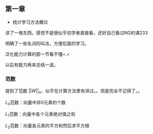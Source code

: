 ## 第一章

- 统计学习方法概论

讲了一堆东西，感觉不是很似乎初学者直接看，还好自己看过NG的课233

明确了一些名词的叫法，方便后面的学习。

泛化能力计算的那一节看不懂=.=

以后有能力再来总结一波。

### 范数

提到了范数 $||W||_n$，似乎在计算方法里有讲过。。但是完全不记得了。。

$L_0$范数：向量中非0元素的个数

$L_1$范数：向量中各个元素绝对值之和

$L_2$范数：向量各元素的平方和然后求平方根
